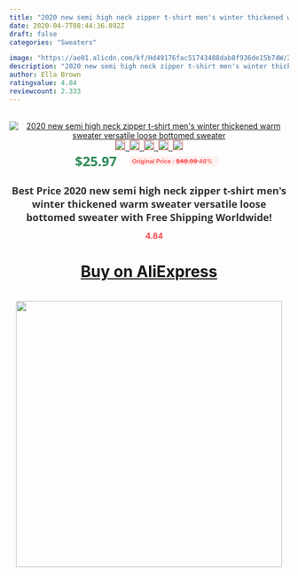 ```yaml
---
title: "2020 new semi high neck zipper t-shirt men's winter thickened warm sweater versatile loose bottomed sweater"
date: 2020-04-7T08:44:36.892Z
draft: false
categories: "Sweaters"

image: "https://ae01.alicdn.com/kf/Hd49176fac51743488dab8f936de15b74W/2020-new-semi-high-neck-zipper-t-shirt-men-s-winter-thickened-warm-sweater-versatile-loose.jpg"
description: "2020 new semi high neck zipper t-shirt men's winter thickened warm sweater versatile loose bottomed sweater"
author: Ella Brown
ratingvalue: 4.84
reviewcount: 2.333
---
```

<br>
<div style="text-align: center;">
<a href="https://s.click.aliexpress.com/e/_Ag2x4h" target="_blank" rel="nofollow noopener noreferrer"><img alt="2020 new semi high neck zipper t-shirt men's winter thickened warm sweater versatile loose bottomed sweater" class="magnifier-image" src="https://ae01.alicdn.com/kf/Hd49176fac51743488dab8f936de15b74W/2020-new-semi-high-neck-zipper-t-shirt-men-s-winter-thickened-warm-sweater-versatile-loose.jpg_640x640.jpg">
<br>
<img style="border:1px solid salmon" src="https://ae01.alicdn.com/kf/Hd49176fac51743488dab8f936de15b74W/2020-new-semi-high-neck-zipper-t-shirt-men-s-winter-thickened-warm-sweater-versatile-loose.jpg_120x120.jpg">&nbsp;&nbsp;<img style="border:1px solid salmon" src="https://ae01.alicdn.com/kf/H7905fc15205d46d4b4d548214f883e98l/2020-new-semi-high-neck-zipper-t-shirt-men-s-winter-thickened-warm-sweater-versatile-loose.jpg_120x120.jpg">&nbsp;&nbsp;<img style="border:1px solid salmon" src="https://ae01.alicdn.com/kf/H778198e1f6a84e3c8cd425230b186f90F/2020-new-semi-high-neck-zipper-t-shirt-men-s-winter-thickened-warm-sweater-versatile-loose.jpg_120x120.jpg">&nbsp;&nbsp;<img style="border:1px solid salmon" src="_120x120.jpg">&nbsp;&nbsp;<img style="border:1px solid salmon" src="https://ae01.alicdn.com/kf/Hae3d9d2865ec4bea947874d3046e256dv/2020-new-semi-high-neck-zipper-t-shirt-men-s-winter-thickened-warm-sweater-versatile-loose.jpg_120x120.jpg"></a></div><br0>
<div style="text-align: center;"><span style="background-color: white; border: 0px; box-sizing: border-box; color: seagreen; display: inline-block; font-family: &quot;open sans&quot; , &quot;arial&quot; , &quot;helvetica&quot; , sans-serif , &quot;heiti&quot;; font-size: 24px; font-stretch: inherit; font-weight: 700; line-height: inherit; margin: 0px 10px 0px 0px; padding: 0px; vertical-align: middle;">$25.97 </span>
<span style="background: rgb(255 , 241 , 241); border-radius: 3px; border: 0px; box-sizing: border-box; color: #ff4747; display: inline-block; font-family: inherit; font-size: 12px; font-stretch: inherit; font-style: inherit; font-variant: inherit; font-weight: 600; line-height: inherit; margin: 0px; padding: 2px 5px; transform: scale(0.9); vertical-align: middle;">Original Price : <b style="text-decoration: line-through;">$48.09 </b> 46%&nbsp;&nbsp;</span></div>
<h1 style="color: #333333; display: inline-block; font-family: &quot;open sans&quot; , &quot;arial&quot; , &quot;helvetica&quot; , sans-serif , &quot;heiti&quot;; font-size: 18px; font-stretch: inherit; font-weight: 700; text-align: center;">Best Price 2020 new semi high neck zipper t-shirt men's winter thickened warm sweater versatile loose bottomed sweater with Free Shipping Worldwide!</h1>
<div style="color: #ff4747; text-align: center;">
<img src="https://4.bp.blogspot.com/-M0ZcTcb-5uY/XleCXlxnR4I/AAAAAAAAAEc/OrjgMkXV1oMQFaCRZj5HQwOCBcu3w1FegCPcBGAYYCw/s1600/star.png" style="height: 15px;">&nbsp;<b>4.84</b></div>
<div class="button_cont" align="center"><a class="buynow_a" href="https://s.click.aliexpress.com/e/_Ag2x4h" target="_blank" rel="nofollow noopener noreferrer"><H1>Buy on AliExpress</H1></a></div><br>
<div class="separator" style="clear: both; text-align: center;">
<img src="https://lh3.googleusercontent.com/-pTy5HemUv9M/XlePHvY0dAI/AAAAAAAAAE4/0nX5iRUoIWY8eMW9Dpxeirr157OZliDIgCLcBGAsYHQ/s1600/badge.gif" width="480">
</div>
